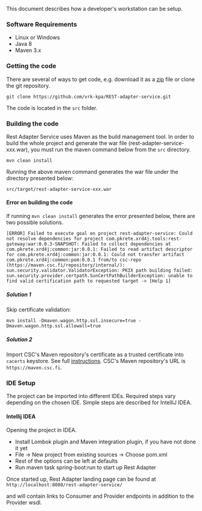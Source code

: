 This document describes how a developer's workstation can be setup.

### Software Requirements

* Linux or Windows
* Java 8
* Maven 3.x

### Getting the code

There are several of ways to get code, e.g. download it as a [zip](https://github.com/vrk-kpa/REST-adapter-service/archive/master.zip) file or clone the git repository.

```
git clone https://github.com/vrk-kpa/REST-adapter-service.git
```

The code is located in the ```src``` folder.

### Building the code

Rest Adapter Service uses Maven as the build management tool. In order to build the whole project and generate the war file (rest-adapter-service-xxx.war), you must run the maven command below from the ```src``` directory.

```
mvn clean install
```

Running the above maven command generates the war file under the directory presented below:

```
src/target/rest-adapter-service-xxx.war
```

#### Error on building the code

If running ```mvn clean install``` generates the error presented below, there are two possible solutions.

```
[ERROR] Failed to execute goal on project rest-adapter-service: Could not resolve dependencies for project com.pkrete.xrd4j.tools:rest-gateway:war:0.0.3-SNAPSHOT: Failed to collect dependencies at com.pkrete.xrd4j:common:jar:0.0.1: Failed to read artifact descriptor for com.pkrete.xrd4j:common:jar:0.0.1: Could not transfer artifact com.pkrete.xrd4j:common:pom:0.0.1 from/to csc-repo (https://maven.csc.fi/repository/internal/): sun.security.validator.ValidatorException: PKIX path building failed: sun.security.provider.certpath.SunCertPathBuilderException: unable to find valid certification path to requested target -> [Help 1]
```

##### Solution 1

Skip certificate validation:

```
mvn install -Dmaven.wagon.http.ssl.insecure=true -Dmaven.wagon.http.ssl.allowall=true
```

##### Solution 2

Import CSC's Maven repository's certificate as a trusted certificate into ```cacerts``` keystore. See full [instructions](Import-a-Certificate-as-a-Trusted-Certificate.md). CSC's Maven repository's URL is ```https://maven.csc.fi```.

### IDE Setup

The project can be imported into different IDEs. 
Required steps vary depending on the chosen IDE. 
Simple steps are described for IntelliJ IDEA. 

#### Intellij IDEA

Opening the project in IDEA.

* Install Lombok plugin and Maven integration plugin, if you have not done it yet
* File -> New project from existing sources -> Choose pom.xml
* Rest of the options can be left at defaults
* Run maven task spring-boot:run to start up Rest Adapter

Once started up, Rest Adapter landing page can be found at
`http://localhost:8080/rest-adapter-service/`

and will contain links to Consumer and Provider endpoints in addition to the Provider wsdl.
